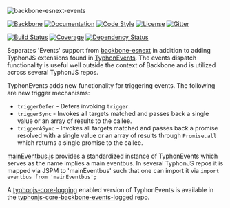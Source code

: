 ![backbone-esnext-events](http://i.imgur.com/gfeYvBh.png)

[![Backbone](https://img.shields.io/badge/backbone-1.3.3-yellowgreen.svg?style=flat)](https://github.com/jashkenas/backbone)
[![Documentation](http://docs.typhonjs.io/typhonjs-backbone-esnext/backbone-esnext-events/badge.svg)](http://docs.typhonjs.io/typhonjs-backbone-esnext/backbone-esnext-events/)
[![Code Style](https://img.shields.io/badge/code%20style-allman-yellowgreen.svg?style=flat)](https://en.wikipedia.org/wiki/Indent_style#Allman_style)
[![License](https://img.shields.io/badge/license-MPLv2-yellowgreen.svg?style=flat)](https://github.com/typhonjs-backbone/typhonjs-core-backbone-events/blob/master/LICENSE)
[![Gitter](https://img.shields.io/gitter/room/typhonjs/TyphonJS.svg)](https://gitter.im/typhonjs/TyphonJS)

[![Build Status](https://travis-ci.org/typhonjs-backbone-esnext/backbone-esnext-events.svg)](https://travis-ci.org/typhonjs-backbone-esnext/backbone-esnext-events)
[![Coverage](https://img.shields.io/codecov/c/github/typhonjs-backbone-esnext/backbone-esnext-events.svg)](https://codecov.io/github/typhonjs-backbone-esnext/backbone-esnext-events)
[![Dependency Status](https://www.versioneye.com/user/projects/56e8e67d4e714c0034fed4f2/badge.svg?style=flat)](https://www.versioneye.com/user/projects/56e8e67d4e714c0034fed4f2)

Separates 'Events' support from [backbone-esnext](https://github.com/typhonjs-backbone-esnext) in addition to adding TyphonJS extensions found in [TyphonEvents](https://github.com/typhonjs-backbone/typhonjs-core-backbone-events/blob/master/src/TyphonEvents.js). The events dispatch functionality is useful well outside the context of Backbone and is utilized across several TyphonJS repos.

TyphonEvents adds new functionality for triggering events. The following are new trigger mechanisms:

- `triggerDefer` - Defers invoking `trigger`.
- `triggerSync` - Invokes all targets matched and passes back a single value or an array of results to the callee.
- `triggerASync` - Invokes all targets matched and passes back a promise resolved with a single value or an array of 
results through `Promise.all` which returns a single promise to the callee.

[mainEventbus.js](https://github.com/typhonjs-backbone-esnext/backbone-esnext-events/blob/master/src/mainEventbus.js) provides a standardized instance of TyphonEvents which serves as the name implies a main eventbus. In several TyphonJS repos it is mapped via JSPM to 'mainEventbus' such that one can import it via `import eventbus from 'mainEventbus';`

A [typhonjs-core-logging](https://github.com/typhonjs-common/typhonjs-core-logging) enabled version of TyphonEvents is available in the [typhonjs-core-backbone-events-logged](https://github.com/typhonjs-common/typhonjs-core-backbone-events-logged) repo.
